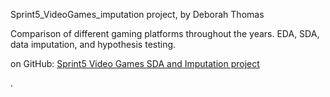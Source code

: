 Sprint5_VideoGames_imputation project, by Deborah Thomas

Comparison of different gaming platforms throughout the years.
EDA, SDA, data imputation, and hypothesis testing.

on GitHub:
[Sprint5 Video Games SDA and Imputation project](https://github.com/Script-Whiz/Sprint5_VideoGames_imputation/blob/main/notebook/games_ver_18_final.ipynb)


.
